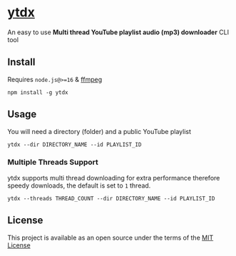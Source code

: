 # [ytdx](https://github.com/codingstudios/ytdx)
An easy to use **Multi thread YouTube playlist audio (mp3) downloader** CLI tool

## Install
Requires `node.js@>=16` & [ffmpeg](https://www.ffmpeg.org)
```
npm install -g ytdx
```

## Usage
You will need a directory (folder) and a public YouTube playlist
```
ytdx --dir DIRECTORY_NAME --id PLAYLIST_ID
```

### Multiple Threads Support
ytdx supports multi thread downloading for extra performance therefore speedy downloads, the default is set to `1` thread.
```
ytdx --threads THREAD_COUNT --dir DIRECTORY_NAME --id PLAYLIST_ID
```

## License
This project is available as an open source under the terms of the [MIT License](https://github.com/codingstudios/ytdx/blob/main/LICENSE)


